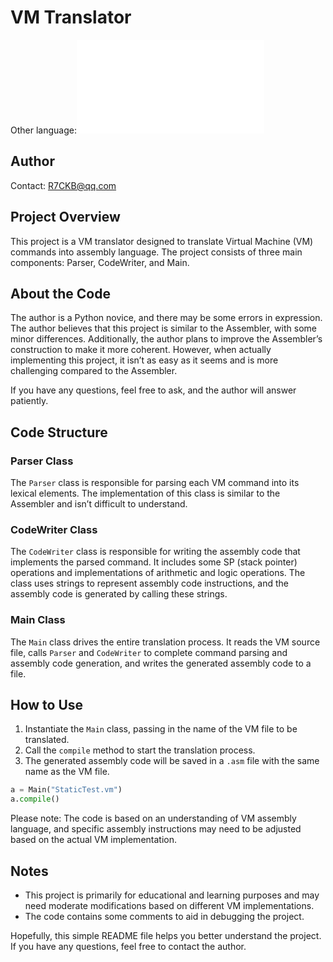 # VM Translator

Other language:![简体中文](README_CN.md)

## Author
Contact: R7CKB@qq.com

## Project Overview
This project is a VM translator designed to translate Virtual Machine (VM) commands into assembly language. The project consists of three main components: Parser, CodeWriter, and Main.

## About the Code
The author is a Python novice, and there may be some errors in expression. The author believes that this project is similar to the Assembler, with some minor differences. Additionally, the author plans to improve the Assembler’s construction to make it more coherent. However, when actually implementing this project, it isn’t as easy as it seems and is more challenging compared to the Assembler.

If you have any questions, feel free to ask, and the author will answer patiently.

## Code Structure

### Parser Class
The `Parser` class is responsible for parsing each VM command into its lexical elements. The implementation of this class is similar to the Assembler and isn’t difficult to understand.

### CodeWriter Class
The `CodeWriter` class is responsible for writing the assembly code that implements the parsed command. It includes some SP (stack pointer) operations and implementations of arithmetic and logic operations. The class uses strings to represent assembly code instructions, and the assembly code is generated by calling these strings.

### Main Class
The `Main` class drives the entire translation process. It reads the VM source file, calls `Parser` and `CodeWriter` to complete command parsing and assembly code generation, and writes the generated assembly code to a file.

## How to Use
1. Instantiate the `Main` class, passing in the name of the VM file to be translated.
2. Call the `compile` method to start the translation process.
3. The generated assembly code will be saved in a `.asm` file with the same name as the VM file.

```python
a = Main("StaticTest.vm")
a.compile()
```

Please note: The code is based on an understanding of VM assembly language, and specific assembly instructions may need to be adjusted based on the actual VM implementation.

## Notes
- This project is primarily for educational and learning purposes and may need moderate modifications based on different VM implementations.
- The code contains some comments to aid in debugging the project.

Hopefully, this simple README file helps you better understand the project. If you have any questions, feel free to contact the author.
